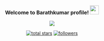 <h3 align="center">
  Welcome to Barathkumar profile! 
  <img src="https://media.giphy.com/media/hvRJCLFzcasrR4ia7z/giphy.gif" width="28">
 </h3>
<p align="center">
  <img src="https://readme-typing-svg.herokuapp.com/?lines=Pentester;CTF%20Player;Bug%20Hunter;Cyber%20Security%20Enthusiastic&font=Fira%20Code&center=true&width=440&height=45&color=f75c7e&vCenter=true&size=23"></a>
</p>

<p align="center">
 <a href="https://github.com/Barathkumarjk?tab=repositories&sort=stargazers">
    <img alt="total stars" title="Total stars on GitHub" src="https://custom-icon-badges.herokuapp.com/badge/dynamic/json?logo=star&color=55960c&labelColor=488207&label=Stars&style=for-the-badge&query=%24.stars&url=https://api.github-star-counter.workers.dev/user/Barathkumarjk"/></a>
  <a href="https://github.com/Barathkumarjk?tab=followers">
    <img alt="followers" title="Follow me on Github" src="https://custom-icon-badges.herokuapp.com/github/followers/0xSebin?color=236ad3&labelColor=1155ba&style=for-the-badge&logo=person-add&label=Follow&logoColor=white"/></a>
</p>




<!--
**BarathkumarJK/BarathkumarJK** is a ✨ _special_ ✨ repository because its `README.md` (this file) appears on your GitHub profile.

Here are some ideas to get you started:

- 🔭 I’m currently working on ...
- 🌱 I’m currently learning ...
- 👯 I’m looking to collaborate on ...
- 🤔 I’m looking for help with ...
- 💬 Ask me about ...
- 📫 How to reach me: ...
- 😄 Pronouns: ...
- ⚡ Fun fact: ...
-->
